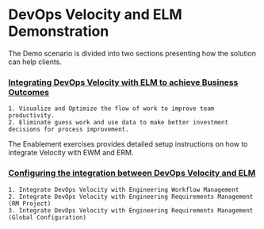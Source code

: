 # DevOps Velocity and ELM Demonstration

The Demo scenario is divided into two sections presenting how the solution can help clients.
### [Integrating DevOps Velocity with ELM to achieve Business Outcomes](../main/docs/demo1/index.md)
    1. Visualize and Optimize the flow of work to improve team productivity.
    2. Eliminate guess work and use data to make better investment decisions for process improvement.

The Enablement exercises provides detailed setup instructions on how to integrate Velocity with EWM and ERM.
### [Configuring the integration between DevOps Velocity and ELM](../main/docs/enable1/index.md)
    1. Integrate DevOps Velocity with Engineering Workflow Management
    2. Integrate DevOps Velocity with Engineering Requirements Management (RM Project)
    3. Integrate DevOps Velocity with Engineering Requirements Management (Global Configuration)
 